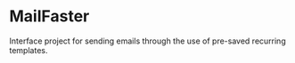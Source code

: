 # MailFaster
Interface project for sending emails through the use of pre-saved recurring templates.
